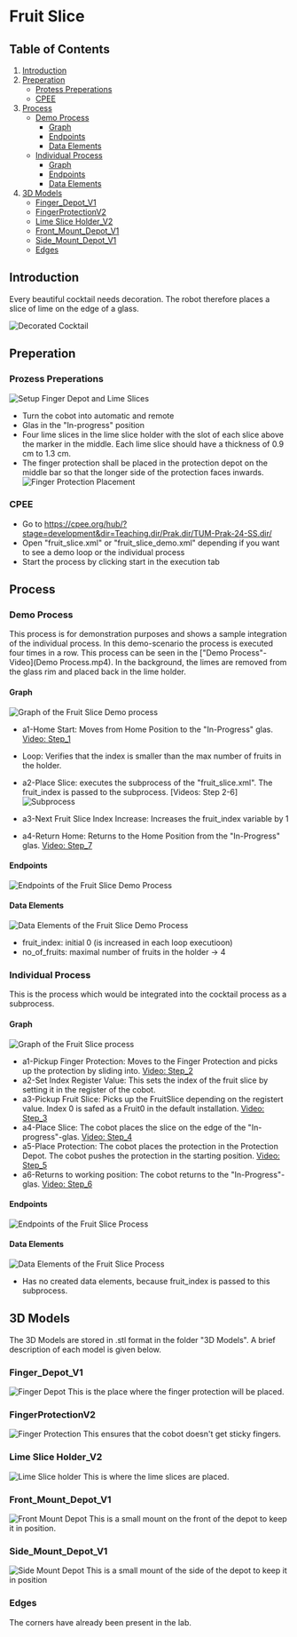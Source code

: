 # Fruit Slice

## Table of Contents

1. [Introduction](#introduction)
2. [Preperation](#preperation)
   - [Protess Preperations](#prozess-preperations)
   - [CPEE](#cpee)
3. [Process](#process)
   - [Demo Process](#demo-process)
     - [Graph](#graph)
     - [Endpoints](#endpoints)
     - [Data Elements](#data-elements)
   - [Individual Process](#individual-process)
     - [Graph](#graph-1)
     - [Endpoints](#endpoints-1)
     - [Data Elements](#data-elements-1)
4. [3D Models](#3d-models)
   - [Finger_Depot_V1](#finger_depot_v1)
   - [FingerProtectionV2](#fingerprotectionv2)
   - [Lime Slice Holder_V2](#lime-slice-holder_v2)
   - [Front_Mount_Depot_V1](#front_mount_depot_v1)
   - [Side_Mount_Depot_V1](#side_mount_depot_v1)
   - [Edges](#edges)

## Introduction

Every beautiful cocktail needs decoration. The robot therefore places a slice of lime on the edge of a glass.

![Decorated Cocktail](Images/decorated_cocktail.jpg)

## Preperation

### Prozess Preperations

![Setup Finger Depot and Lime Slices](Images/setup.jpg)

- Turn the cobot into automatic and remote
- Glas in the "In-progress" position
- Four lime slices in the lime slice holder with the slot of each slice above the marker in the middle. Each lime slice should have a thickness of 0.9 cm to 1.3 cm.
- The finger protection shall be placed in the protection depot on the middle bar so that the longer side of the protection faces inwards.
  ![Finger Protection Placement](Images/finger_depot_placement.jpg.jpg)

### CPEE

- Go to https://cpee.org/hub/?stage=development&dir=Teaching.dir/Prak.dir/TUM-Prak-24-SS.dir/
- Open "fruit_slice.xml" or "fruit_slice_demo.xml" depending if you want to see a demo loop or the individual process
- Start the process by clicking start in the execution tab

## Process

### Demo Process

This process is for demonstration purposes and shows a sample integration of the individual process. In this demo-scenario the process is executed four times in a row. This process can be seen in the ["Demo Process"-Video](Demo Process.mp4). In the background, the limes are removed from the glass rim and placed back in the lime holder.

#### Graph

![Graph of the Fruit Slice Demo process](Screenshots/CPEE_fruit_slice_demo_graph.png)

- a1-Home Start: Moves from Home Position to the "In-Progress" glas. [Video: Step_1](Video_Process_Steps/Step_1.mp4)
- Loop: Verifies that the index is smaller than the max number of fruits in the holder.
- a2-Place Slice: executes the subprocess of the "fruit_slice.xml". The fruit_index is passed to the subprocess. [Videos: Step 2-6]
  ![Subprocess](Screenshots/CPEE_fruit_slice_demo_subprocess.png)

- a3-Next Fruit Slice Index Increase: Increases the fruit_index variable by 1
- a4-Return Home: Returns to the Home Position from the "In-Progress" glas. [Video: Step_7](Video_Process_Steps/Step_7.mp4)

#### Endpoints

![Endpoints of the Fruit Slice Demo Process](Screenshots/CPEE_fruit_slice_demo_endpoints.png)

#### Data Elements

![Data Elements of the Fruit Slice Demo Process](Screenshots/CPEE_fruit_slice_demo_dataElements.png)

- fruit_index: initial 0 (is increased in each loop executioon)
- no_of_fruits: maximal number of fruits in the holder -> 4

### Individual Process

This is the process which would be integrated into the cocktail process as a subprocess.

#### Graph

![Graph of the Fruit Slice process](Screenshots/CPEE_fruit_slice_graph.png)

- a1-Pickup Finger Protection: Moves to the Finger Protection and picks up the protection by sliding into. [Video: Step_2](Video_Process_Steps/Step_2.mp4)
- a2-Set Index Register Value: This sets the index of the fruit slice by setting it in the register of the cobot.
- a3-Pickup Fruit Slice: Picks up the FruitSlice depending on the registert value. Index 0 is safed as a Fruit0 in the default installation. [Video: Step_3](Video_Process_Steps/Step_3.mp4)
- a4-Place Slice: The cobot places the slice on the edge of the "In-progress"-glas. [Video: Step_4](Video_Process_Steps/Step_4.mp4)
- a5-Place Protection: The cobot places the protection in the Protection Depot. The cobot pushes the protection in the starting position. [Video: Step_5](Video_Process_Steps/Step_5.mp4)
- a6-Returns to working position: The cobot returns to the "In-Progress"- glas. [Video: Step_6](Video_Process_Steps/Step_6.mp4)

#### Endpoints

![Endpoints of the Fruit Slice Process](Screenshots/CPEE_fruit_slice_endpoints.png)

#### Data Elements

![Data Elements of the Fruit Slice Process](Screenshots/CPEE_fruit_slice_dataElements.png)

- Has no created data elements, because fruit_index is passed to this subprocess.

## 3D Models

The 3D Models are stored in .stl format in the folder "3D Models". A brief description of each model is given below.

### Finger_Depot_V1

![Finger Depot](Images/3D_finger_depot.png)
This is the place where the finger protection will be placed.

### FingerProtectionV2

![Finger Protection](Images/3D_finger_protection.png)
This ensures that the cobot doesn't get sticky fingers.

### Lime Slice Holder_V2

![Lime Slice holder](Images/3D_lime_slice_holder.png)
This is where the lime slices are placed.

### Front_Mount_Depot_V1

![Front Mount Depot](Images/3D_Front_mount.png)
This is a small mount on the front of the depot to keep it in position.

### Side_Mount_Depot_V1

![Side Mount Depot](Images/3D_side_mount_depot.png)
This is a small mount of the side of the depot to keep it in position

### Edges

The corners have already been present in the lab.
